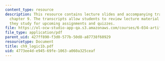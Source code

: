 ```yaml
---
content_type: resource
description: This resource contains lecture slides and accompanying transcripts for
  chapter 9. The transcripts allow students to review lecture material in detail as
  they study for upcoming assignments and quizzes.
file: https://ol-ocw-studio-app-qa.s3.amazonaws.com/courses/6-034-artificial-intelligence-spring-2005/4773ee4de94569fe1063a060a325ceaf_ch9_logic1b.pdf
file_type: application/pdf
parent_uid: 427ff890-f3d0-577b-50d8-a87738f60929
resourcetype: Document
title: ch9_logic1b.pdf
uid: 4773ee4d-e945-69fe-1063-a060a325ceaf
---
```

